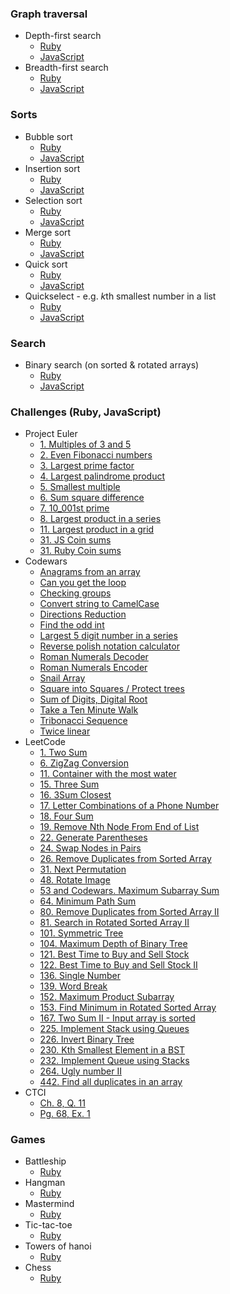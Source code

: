 ### Graph traversal
  * Depth-first search
    * [Ruby](https://github.com/agarun/algorithms/blob/master/depth-first-search/depth-first-search.rb)
    * [JavaScript](https://github.com/agarun/algorithms/blob/master/depth-first-search/depth-first-search.js)
  * Breadth-first search
    * [Ruby](https://github.com/agarun/algorithms/blob/master/breadth-first-search/breadth-first-search.rb)
    * [JavaScript](https://github.com/agarun/algorithms/blob/master/breadth-first-search/breadth-first-search.js)

### Sorts
  * Bubble sort
    * [Ruby](https://github.com/agarun/algorithms/blob/master/bubble-sort/bubble-sort.rb)
    * [JavaScript](https://github.com/agarun/algorithms/blob/master/bubble-sort/bubble-sort.js)
  * Insertion sort
    * [Ruby](https://github.com/agarun/algorithms/blob/master/insertion-sort/insertion-sort.rb)
    * [JavaScript](https://github.com/agarun/algorithms/blob/master/insertion-sort/insertion-sort.js)
  * Selection sort
    * [Ruby](https://github.com/agarun/algorithms/blob/master/selection-sort/selection-sort.rb)
    * [JavaScript](https://github.com/agarun/algorithms/blob/master/selection-sort/selection-sort.js)
  * Merge sort
    * [Ruby](https://github.com/agarun/algorithms/blob/master/merge-sort/merge-sort.rb)
    * [JavaScript](https://github.com/agarun/algorithms/blob/master/merge-sort/merge-sort.js)
  * Quick sort
    * [Ruby](https://github.com/agarun/algorithms/blob/master/quick-sort/quick-sort.rb)
    * [JavaScript](https://github.com/agarun/algorithms/blob/master/quick-sort/quick-sort.js)
  * Quickselect - e.g. *k*th smallest number in a list
    * [Ruby](https://github.com/agarun/algorithms/blob/master/quickselect/quickselect.rb)
    * [JavaScript](https://github.com/agarun/algorithms/blob/master/quickselect/quickselect.js)

### Search
  * Binary search (on sorted & rotated arrays)
    * [Ruby](https://github.com/agarun/algorithms/blob/master/binary-search/binary-search.rb)
    * [JavaScript](https://github.com/agarun/algorithms/blob/master/binary-search/binary-search.js)

### Challenges (Ruby, JavaScript)
  * Project Euler
    * [1. Multiples of 3 and 5](https://github.com/agarun/algorithms/blob/master/project-euler/Euler%201.%20Multiples%20of%203%20and%205.rb)
    * [2. Even Fibonacci numbers](https://github.com/agarun/algorithms/blob/master/project-euler/Euler%202.%20Even%20Fibonacci%20numbers.rb)
    * [3. Largest prime factor](https://github.com/agarun/algorithms/blob/master/project-euler/Euler%203.%20Largest%20prime%20factor.rb)
    * [4. Largest palindrome product](https://github.com/agarun/algorithms/blob/master/project-euler/Euler%204.%20Largest%20palindrome%20product.rb)
    * [5. Smallest multiple](https://github.com/agarun/algorithms/blob/master/project-euler/Euler%205.%20Smallest%20multiple.rb)
    * [6. Sum square difference](https://github.com/agarun/algorithms/blob/master/project-euler/Euler%206.%20Sum%20square%20difference.rb)
    * [7. 10_001st prime](https://github.com/agarun/algorithms/blob/master/project-euler/Euler%207.%2010_001st%20prime.rb)
    * [8. Largest product in a series](https://github.com/agarun/algorithms/blob/master/project-euler/Euler%208.%20Largest%20product%20in%20a%20series.rb)
    * [11. Largest product in a grid](https://github.com/agarun/algorithms/blob/master/project-euler/Euler%2011.%20Largest%20product%20in%20a%20grid.rb)
    * [31. JS Coin sums](https://github.com/agarun/algorithms/blob/master/project-euler/Euler%2031.%20Coin%20sums.js)
    * [31. Ruby Coin sums](https://github.com/agarun/algorithms/blob/master/project-euler/Euler%2031.%20Coin%20sums.rb)
  * Codewars
    * [Anagrams from an array](https://github.com/agarun/algorithms/blob/master/codewars/Codewars.%20Anagrams%20from%20an%20array.rb)  
    * [Can you get the loop](https://github.com/agarun/algorithms/blob/master/codewars/Codewars.%20Can%20you%20get%20the%20loop.rb)  
    * [Checking groups](https://github.com/agarun/algorithms/blob/master/codewars/Codewars.%20Checking%20groups.rb)  
    * [Convert string to CamelCase](https://github.com/agarun/algorithms/blob/master/codewars/Codewars.%20Convert%20string%20to%20CamelCase.rb)  
    * [Directions Reduction](https://github.com/agarun/algorithms/blob/master/codewars/Codewars.%20Directions%20Reduction.rb)  
    * [Find the odd int](https://github.com/agarun/algorithms/blob/master/codewars/Codewars.%20Find%20the%20odd%20int.js)  
    * [Largest 5 digit number in a series](https://github.com/agarun/algorithms/blob/master/codewars/Codewars.%20Largest%205%20digit%20number%20in%20a%20series.rb)  
    * [Reverse polish notation calculator](https://github.com/agarun/algorithms/blob/master/codewars/Codewars.%20Reverse%20polish%20notation%20calculator.rb)  
    * [Roman Numerals Decoder](https://github.com/agarun/algorithms/blob/master/codewars/Codewars.%20Roman%20Numerals%20Decoder.rb)  
    * [Roman Numerals Encoder](https://github.com/agarun/algorithms/blob/master/codewars/Codewars.%20Roman%20Numerals%20Encoder.rb)  
    * [Snail Array](https://github.com/agarun/algorithms/blob/master/codewars/Codewars.%20Snail%20Array.rb)  
    * [Square into Squares / Protect trees](https://github.com/agarun/algorithms/blob/master/codewars/Codewars.%20Square%20into%20Squares.%20Protect%20trees.rb)  
    * [Sum of Digits, Digital Root](https://github.com/agarun/algorithms/blob/master/codewars/Codewars.%20Sum%20of%20Digits%2C%20Digital%20Root.js)  
    * [Take a Ten Minute Walk](https://github.com/agarun/algorithms/blob/master/codewars/Codewars.%20Take%20a%20Ten%20Minute%20Walk.js)  
    * [Tribonacci Sequence](https://github.com/agarun/algorithms/blob/master/codewars/Codewars.%20Tribonacci%20Sequence.js)  
    * [Twice linear](https://github.com/agarun/algorithms/blob/master/codewars/Codewars.%20Twice%20linear.rb)  
  * LeetCode
    * [1. Two Sum](https://github.com/agarun/algorithms/blob/master/leetcode/Leetcode%201.%20Two%20Sum.rb)
    * [6. ZigZag Conversion](https://github.com/agarun/algorithms/blob/master/leetcode/Leetcode%206.%20ZigZag%20Conversion.rb)
    * [11. Container with the most water](https://github.com/agarun/algorithms/blob/master/leetcode/Leetcode%2011.%20Container%20with%20the%20most%20water.rb)
    * [15. Three Sum](https://github.com/agarun/algorithms/blob/master/leetcode/Leetcode%2015.%20Three%20Sum.rb)
    * [16. 3Sum Closest](https://github.com/agarun/algorithms/blob/master/leetcode/Leetcode%2016.%203Sum%20Closest.rb)
    * [17. Letter Combinations of a Phone Number](https://github.com/agarun/algorithms/blob/master/leetcode/Leetcode%2017.%20Letter%20Combinations%20of%20a%20Phone%20Number.rb)
    * [18. Four Sum](https://github.com/agarun/algorithms/blob/master/leetcode/Leetcode%2018.%20Four%20Sum.rb)
    * [19. Remove Nth Node From End of List](https://github.com/agarun/algorithms/blob/master/leetcode/Leetcode%2019.%20Remove%20Nth%20Node%20From%20End%20of%20List.rb)
    * [22. Generate Parentheses](https://github.com/agarun/algorithms/blob/master/leetcode/Leetcode%2022.%20Generate%20Parentheses.rb)
    * [24. Swap Nodes in Pairs](https://github.com/agarun/algorithms/blob/master/leetcode/Leetcode%2024.%20Swap%20Nodes%20in%20Pairs.rb)
    * [26. Remove Duplicates from Sorted Array](https://github.com/agarun/algorithms/blob/master/leetcode/Leetcode%2026.%20Remove%20Duplicates%20from%20Sorted%20Array.rb)
    * [31. Next Permutation](https://github.com/agarun/algorithms/blob/master/leetcode/Leetcode%2031.%20Next%20Permutation.rb)
    * [48. Rotate Image](https://github.com/agarun/algorithms/blob/master/leetcode/Leetcode%2048.%20Rotate%20Image.rb)
    * [53 and Codewars. Maximum Subarray Sum](https://github.com/agarun/algorithms/blob/master/leetcode/Leetcode%2053%20and%20Codewars.%20Maximum%20Subarray%20Sum.rb)
    * [64. Minimum Path Sum](https://github.com/agarun/algorithms/blob/master/leetcode/Leetcode%2064.%20Minimum%20Path%20Sum.rb)
    * [80. Remove Duplicates from Sorted Array II](https://github.com/agarun/algorithms/blob/master/leetcode/Leetcode%2080.%20Remove%20Duplicates%20from%20Sorted%20Array%20II.rb)
    * [81. Search in Rotated Sorted Array II](https://github.com/agarun/algorithms/blob/master/leetcode/Leetcode%2081.%20Search%20in%20Rotated%20Sorted%20Array%20II.rb)
    * [101. Symmetric Tree](https://github.com/agarun/algorithms/blob/master/leetcode/Leetcode%20101.%20Symmetric%20Tree.rb)
    * [104. Maximum Depth of Binary Tree](https://github.com/agarun/algorithms/blob/master/leetcode/Leetcode%20104.%20Maximum%20Depth%20of%20Binary%20Tree.rb)
    * [121. Best Time to Buy and Sell Stock](https://github.com/agarun/algorithms/blob/master/leetcode/Leetcode%20121.%20Best%20Time%20to%20Buy%20and%20Sell%20Stock.rb)
    * [122. Best Time to Buy and Sell Stock II](https://github.com/agarun/algorithms/blob/master/leetcode/Leetcode%20122.%20Best%20Time%20to%20Buy%20and%20Sell%20Stock%20II.rb)
    * [136. Single Number](https://github.com/agarun/algorithms/blob/master/leetcode/Leetcode%20136.%20Single%20Number.rb)
    * [139. Word Break](https://github.com/agarun/algorithms/blob/master/leetcode/Leetcode%20139.%20Word%20Break.rb)
    * [152. Maximum Product Subarray](https://github.com/agarun/algorithms/blob/master/leetcode/Leetcode%20152.%20Maximum%20Product%20Subarray.rb)
    * [153. Find Minimum in Rotated Sorted Array](https://github.com/agarun/algorithms/blob/master/leetcode/Leetcode%20153.%20Find%20Minimum%20in%20Rotated%20Sorted%20Array.rb)
    * [167. Two Sum II - Input array is sorted](https://github.com/agarun/algorithms/blob/master/leetcode/Leetcode%20167.%20Two%20Sum%20II%20-%20Input%20array%20is%20sorted.rb)
    * [225. Implement Stack using Queues](https://github.com/agarun/algorithms/blob/master/leetcode/Leetcode%20225.%20Implement%20Stack%20using%20Queues.rb)
    * [226. Invert Binary Tree](https://github.com/agarun/algorithms/blob/master/leetcode/Leetcode%20226.%20Invert%20Binary%20Tree.rb)
    * [230. Kth Smallest Element in a BST](https://github.com/agarun/algorithms/blob/master/leetcode/Leetcode%20230.%20Kth%20Smallest%20Element%20in%20a%20BST.rb)  
    * [232. Implement Queue using Stacks](https://github.com/agarun/algorithms/blob/master/leetcode/Leetcode%20232.%20Implement%20Queue%20using%20Stacks.rb)
    * [264. Ugly number II](https://github.com/agarun/algorithms/blob/master/leetcode/Leetcode%20264.%20Ugly%20number%20II.rb)
    * [442. Find all duplicates in an array](https://github.com/agarun/algorithms/blob/master/leetcode/Leetcode%20442.%20Find%20all%20duplicates%20in%20an%20array.rb)
  * CTCI
    * [Ch. 8, Q. 11](https://github.com/agarun/algorithms/blob/master/cracking-the-coding-interview-6th/chapter8-question11.rb)
    * [Pg. 68, Ex. 1](https://github.com/agarun/algorithms/blob/master/cracking-the-coding-interview-6th/example-1-page-68.rb)

### Games
  * Battleship
    * [Ruby](https://github.com/agarun/algorithms/tree/master/games/battleship)
  * Hangman
    * [Ruby](https://github.com/agarun/algorithms/tree/master/games/hangman)
  * Mastermind
    * [Ruby](https://github.com/agarun/algorithms/tree/master/games/mastermind)
  * Tic-tac-toe
    * [Ruby](https://github.com/agarun/algorithms/tree/master/games/tic-tac-toe)
  * Towers of hanoi
    * [Ruby](https://github.com/agarun/algorithms/tree/master/games/towers-of-hanoi)
  * Chess
    * [Ruby](https://github.com/agarun/homeworks/tree/master/classwork/W2D2/chess)
